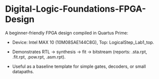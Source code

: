 # Digital-Logic-Foundations-FPGA-Design
A beginner-friendly FPGA design compiled in Quartus Prime:

- Device: Intel MAX 10 (10M08SAE144C8G), Top: LogicalStep_Lab1_top.

- Demonstrates RTL → synthesis → fit → bitstream (reports: .sta.rpt, .fit.rpt, .pow.rpt, .asm.rpt).

- Useful as a baseline template for simple gates, decoders, or small datapaths.
